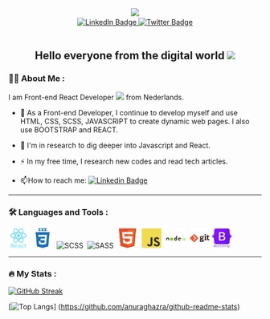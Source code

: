 <div id="header" align="center">
  <img src="https://media3.giphy.com/media/emGDBYPZ2mVrsS1biZ/giphy.gif?cid=ecf05e47upb57t7y5yz0p37a41e4t3gu7xlmjjzlnv8d6qvo&rid=giphy.gif&ct=s" width="160"/>
</div>

<div id="badges" align="center" width="100">
  <a href="your-linkedin-URL">
    <img src="https://img.shields.io/badge/LinkedIn-blue?style=for-the-badge&logo=linkedin&logoColor=white" alt="LinkedIn Badge"/>
  </a>
  <a href="your-twitter-URL">
    <img src="https://img.shields.io/badge/Twitter-blue?style=for-the-badge&logo=twitter&logoColor=white" alt="Twitter Badge"/>
  </a>
</div>

<div align="center">
  <img src="https://komarev.com/ghpvc/?username=Zarina-2022&style=flat-square&color=blue" alt=""/>
</div>

<h2 align="center">
  Hello everyone from the digital world
  <img src="https://media.giphy.com/media/hvRJCLFzcasrR4ia7z/giphy.gif" width="30px"/>
</h2>

### :woman_technologist: About Me :

I am Front-end React Developer <img src="https://media.giphy.com/media/WUlplcMpOCEmTGBtBW/giphy.gif" width="30"> from Nederlands.

- :telescope: As a Front-end Developer, I continue to develop myself and use HTML, CSS, SCSS, JAVASCRIPT to create dynamic web pages. I also use BOOTSTRAP and REACT.

- :seedling: I'm in research to dig deeper into Javascript and React.

- :zap: In my free time, I research new codes and read tech articles.

- :mailbox:How to reach me: [![Linkedin Badge](https://img.shields.io/badge/-Linkedin-blue?style=flat&logo=Linkedin&logoColor=white)](https://www.linkedin.com/in/zarina-sekerdag-178232235/)

---

### :hammer_and_wrench: Languages and Tools :
<div>
  <img src="https://github.com/devicons/devicon/blob/master/icons/react/react-original-wordmark.svg" title="React" alt="React" width="40" height="40"/>&nbsp;
  <img src="https://github.com/devicons/devicon/blob/master/icons/css3/css3-plain-wordmark.svg"  title="CSS3" alt="CSS" width="40" height="40"/>&nbsp;
  <img src=""  title="SCSS" alt="SCSS" width="40" height="40"/>&nbsp;
  <img src=""  title="SCSS" alt="SASS" width="40" height="40"/>&nbsp;  
  <img src="https://github.com/devicons/devicon/blob/master/icons/html5/html5-original.svg" title="HTML5" alt="HTML" width="40" height="40"/>&nbsp;
  <img src="https://github.com/devicons/devicon/blob/master/icons/javascript/javascript-original.svg" title="JavaScript" alt="JavaScript" width="40"              height="40"/>&nbsp;
  <img src="https://github.com/devicons/devicon/blob/master/icons/nodejs/nodejs-original-wordmark.svg" title="NodeJS" alt="NodeJS" width="40" height="40"/>&nbsp;
  <img src="https://github.com/devicons/devicon/blob/master/icons/git/git-original-wordmark.svg" title="Git" **alt="Git" width="40" height="40"/>
  <img src="https://github.com/devicons/devicon/blob/master/icons/bootstrap/bootstrap-original-wordmark.svg" title="Bootstrap" **alt="Bootstrap" width="40" height="40"/>
</div>

---

  ### :fire: My Stats :
  [![GitHub Streak](http://github-readme-streak-stats.herokuapp.com?user=Zarina-2022&theme=dark&background=000000)](https://git.io/streak-stats)
  
  [![Top Langs](https://github-readme-stats.vercel.app/api/top-langs/?username=Zarina-2022&layout=compact&theme=vision-friendly-dark)]  (https://github.com/anuraghazra/github-readme-stats)
  
